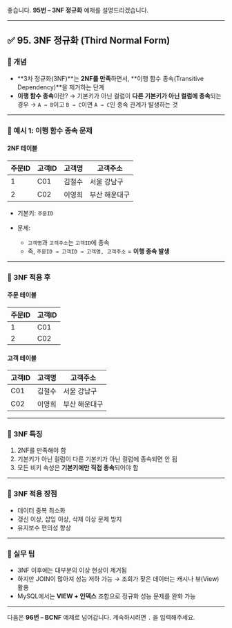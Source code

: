 좋습니다.
**95번 – 3NF 정규화** 예제를 설명드리겠습니다.

---

## ✅ 95. 3NF 정규화 (Third Normal Form)

### 📌 개념

* \*\*3차 정규화(3NF)\*\*는 **2NF를 만족**하면서, \*\*이행 함수 종속(Transitive Dependency)\*\*을 제거하는 단계
* **이행 함수 종속**이란?
  → 기본키가 아닌 컬럼이 **다른 기본키가 아닌 컬럼에 종속**되는 경우
  → `A → B`이고 `B → C`이면 `A → C`인 종속 관계가 발생하는 것

---

### 📄 예시 1: 이행 함수 종속 문제

#### 2NF 테이블

| 주문ID | 고객ID | 고객명 | 고객주소    |
| ---- | ---- | --- | ------- |
| 1    | C01  | 김철수 | 서울 강남구  |
| 2    | C02  | 이영희 | 부산 해운대구 |

* 기본키: `주문ID`
* 문제:

  * `고객명`과 `고객주소`는 `고객ID`에 종속
  * 즉, `주문ID → 고객ID → 고객명, 고객주소` = **이행 종속 발생**

---

### 📄 3NF 적용 후

#### 주문 테이블

| 주문ID | 고객ID |
| ---- | ---- |
| 1    | C01  |
| 2    | C02  |

#### 고객 테이블

| 고객ID | 고객명 | 고객주소    |
| ---- | --- | ------- |
| C01  | 김철수 | 서울 강남구  |
| C02  | 이영희 | 부산 해운대구 |

---

### 📄 3NF 특징

1. 2NF를 만족해야 함
2. 기본키가 아닌 컬럼이 다른 기본키가 아닌 컬럼에 종속되면 안 됨
3. 모든 비키 속성은 **기본키에만 직접 종속**되어야 함

---

### 📄 3NF 적용 장점

* 데이터 중복 최소화
* 갱신 이상, 삽입 이상, 삭제 이상 문제 방지
* 유지보수 편의성 향상

---

### 🧠 실무 팁

* 3NF 이후에는 대부분의 이상 현상이 제거됨
* 하지만 JOIN이 많아져 성능 저하 가능 → 조회가 잦은 데이터는 캐시나 뷰(View) 활용
* MySQL에서는 **VIEW + 인덱스** 조합으로 정규화 성능 문제를 완화 가능

---

다음은 **96번 – BCNF** 예제로 넘어갑니다.
계속하시려면 `.` 을 입력해주세요.

